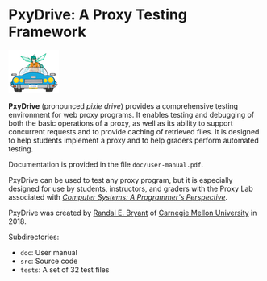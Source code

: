 PxyDrive: A Proxy Testing Framework
===================================

![Image](doc/figs/pixie-driver-100.png)

**PxyDrive** (pronounced _pixie drive_) provides a comprehensive testing
environment for web proxy programs.  It enables testing and
debugging of both the basic operations of a proxy, as well as its
ability to support concurrent requests and to provide caching of
retrieved files.  It is designed to help students implement a proxy
and to help graders perform automated testing.

Documentation is provided in the file `doc/user-manual.pdf`.

PxyDrive can be used to test any proxy program, but it is especially
designed for use by students, instructors, and graders with the Proxy
Lab associated with [_Computer Systems:  A Programmer's Perspective_](http://csapp.cs.cmu.edu).

PxyDrive was created by [Randal E. Bryant](http://www.cs.cmu.edu/~bryant) of [Carnegie Mellon University](http://www.cmu.edu)
in 2018.

Subdirectories:
* `doc`: User manual
* `src`: Source code
* `tests`: A set of 32 test files
 